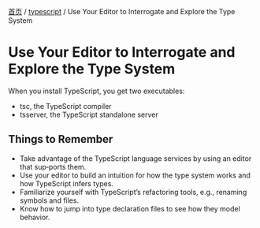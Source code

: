[首页](https://printjs.github.io/blog) / [typescript](https://printjs.github.io/blog/docs/typescript) / Use Your Editor to Interrogate and Explore the Type System

# Use Your Editor to Interrogate and Explore the Type System

When you install TypeScript, you get two executables:
* tsc, the TypeScript compiler
* tsserver, the TypeScript standalone server

## Things to Remember
* Take advantage of the TypeScript language services by using an editor that sup‐ports them.
* Use your editor to build an intuition for how the type system works and how TypeScript infers types.
* Familiarize yourself with TypeScript’s refactoring tools, e.g., renaming symbols and files.
* Know how to jump into type declaration files to see how they model behavior.

